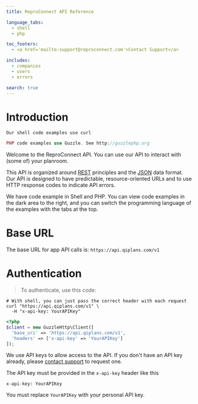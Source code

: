 ```yaml
---
title: ReproConnect API Reference

language_tabs:
  - shell
  - php

toc_footers:
  - <a href='mailto:support@reproconnect.com'>Contact Support</a>

includes:
  - companies
  - users
  - errors

search: true
---
```


# Introduction

```shell
Our shell code examples use curl
```

```php
PHP code examples use Guzzle. See http://guzzlephp.org
```

Welcome to the ReproConnect API. You can use our API to interact with (some of) your planroom.

This API is organized around <a href="https://en.wikipedia.org/wiki/Representational_state_transfer" target="_blank">REST</a> principles and the <a href="https://en.wikipedia.org/wiki/JSON" target="_blank">JSON</a> data format. Our API is designed to have predictable, resource-oriented URLs and to use HTTP response codes to indicate API errors.

We have code example in Shell and PHP. You can view code examples in the dark area to the right, and you can switch the programming language of the examples with the tabs at the top.

# Base URL

The base URL for app API calls is: `https://api.qiplans.com/v1`

# Authentication

> To authenticate, use this code:

```shell
# With shell, you can just pass the correct header with each request
curl "https://api.qiplans.com/v1" \
  -H "x-api-key: YourAPIKey"
```

```php
<?php
$client = new GuzzleHttp\Client([
  'base_uri' => 'https://api.qiplans.com/v1',
  'headers' => ['x-api-key' => 'YourAPIKey']
]);
```

We use API keys to allow access to the API. If you don't have an API key already, please [contact support](mailto:support@reproconnect.com?subject=API+key) to request one.

The API key must be provided in the `x-api-key` header like this

`x-api-key: YourAPIKey`

<aside class="notice">
You must replace <code>YourAPIKey</code> with your personal API key.
</aside>
